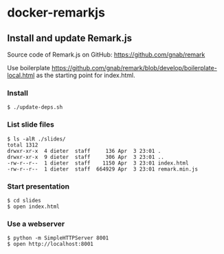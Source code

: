 
# docker-remarkjs


## Install and update Remark.js

Source code of Remark.js on GitHub: https://github.com/gnab/remark

Use boilerplate https://github.com/gnab/remark/blob/develop/boilerplate-local.html as the starting point for index.html.


### Install
```
$ ./update-deps.sh
```

### List slide files
```
$ ls -alR ./slides/
total 1312
drwxr-xr-x  4 dieter  staff     136 Apr  3 23:01 .
drwxr-xr-x  9 dieter  staff     306 Apr  3 23:01 ..
-rw-r--r--  1 dieter  staff    1150 Apr  3 23:01 index.html
-rw-r--r--  1 dieter  staff  664929 Apr  3 23:01 remark.min.js
```

### Start presentation
```
$ cd slides
$ open index.html
```

### Use a webserver
```
$ python -m SimpleHTTPServer 8001
$ open http://localhost:8001
```
